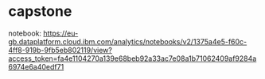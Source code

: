 # capstone
notebook: https://eu-gb.dataplatform.cloud.ibm.com/analytics/notebooks/v2/1375a4e5-f60c-4ff8-919b-9fb5eb802119/view?access_token=fa4e1104270a139e68beb92a33ac7e08a1b71062409af9284a6974e6a40edf71
